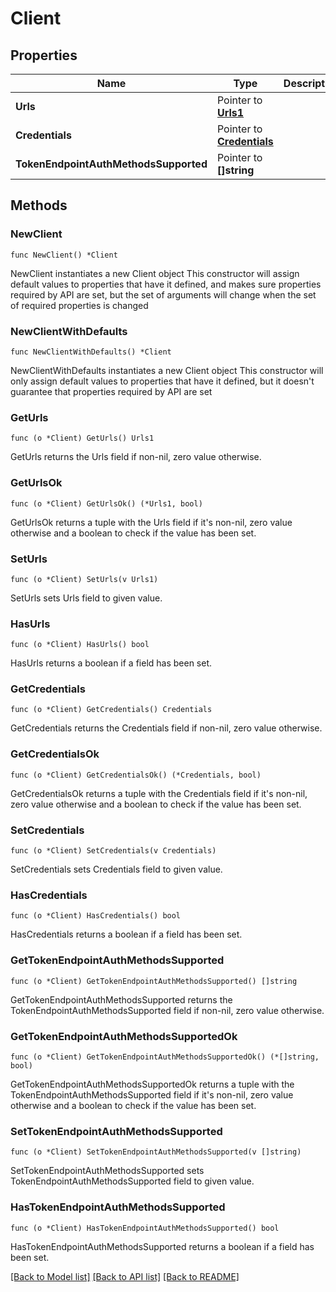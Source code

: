 # Client

## Properties

Name | Type | Description | Notes
------------ | ------------- | ------------- | -------------
**Urls** | Pointer to [**Urls1**](Urls1.md) |  | [optional] 
**Credentials** | Pointer to [**Credentials**](Credentials.md) |  | [optional] 
**TokenEndpointAuthMethodsSupported** | Pointer to **[]string** |  | [optional] 

## Methods

### NewClient

`func NewClient() *Client`

NewClient instantiates a new Client object
This constructor will assign default values to properties that have it defined,
and makes sure properties required by API are set, but the set of arguments
will change when the set of required properties is changed

### NewClientWithDefaults

`func NewClientWithDefaults() *Client`

NewClientWithDefaults instantiates a new Client object
This constructor will only assign default values to properties that have it defined,
but it doesn't guarantee that properties required by API are set

### GetUrls

`func (o *Client) GetUrls() Urls1`

GetUrls returns the Urls field if non-nil, zero value otherwise.

### GetUrlsOk

`func (o *Client) GetUrlsOk() (*Urls1, bool)`

GetUrlsOk returns a tuple with the Urls field if it's non-nil, zero value otherwise
and a boolean to check if the value has been set.

### SetUrls

`func (o *Client) SetUrls(v Urls1)`

SetUrls sets Urls field to given value.

### HasUrls

`func (o *Client) HasUrls() bool`

HasUrls returns a boolean if a field has been set.

### GetCredentials

`func (o *Client) GetCredentials() Credentials`

GetCredentials returns the Credentials field if non-nil, zero value otherwise.

### GetCredentialsOk

`func (o *Client) GetCredentialsOk() (*Credentials, bool)`

GetCredentialsOk returns a tuple with the Credentials field if it's non-nil, zero value otherwise
and a boolean to check if the value has been set.

### SetCredentials

`func (o *Client) SetCredentials(v Credentials)`

SetCredentials sets Credentials field to given value.

### HasCredentials

`func (o *Client) HasCredentials() bool`

HasCredentials returns a boolean if a field has been set.

### GetTokenEndpointAuthMethodsSupported

`func (o *Client) GetTokenEndpointAuthMethodsSupported() []string`

GetTokenEndpointAuthMethodsSupported returns the TokenEndpointAuthMethodsSupported field if non-nil, zero value otherwise.

### GetTokenEndpointAuthMethodsSupportedOk

`func (o *Client) GetTokenEndpointAuthMethodsSupportedOk() (*[]string, bool)`

GetTokenEndpointAuthMethodsSupportedOk returns a tuple with the TokenEndpointAuthMethodsSupported field if it's non-nil, zero value otherwise
and a boolean to check if the value has been set.

### SetTokenEndpointAuthMethodsSupported

`func (o *Client) SetTokenEndpointAuthMethodsSupported(v []string)`

SetTokenEndpointAuthMethodsSupported sets TokenEndpointAuthMethodsSupported field to given value.

### HasTokenEndpointAuthMethodsSupported

`func (o *Client) HasTokenEndpointAuthMethodsSupported() bool`

HasTokenEndpointAuthMethodsSupported returns a boolean if a field has been set.


[[Back to Model list]](../README.md#documentation-for-models) [[Back to API list]](../README.md#documentation-for-api-endpoints) [[Back to README]](../README.md)


